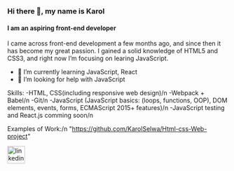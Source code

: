### Hi there 👋, my name is Karol
#### I am an aspiring front-end developer
I came across front-end development a few months ago, and since then it has become my great passion. I gained a solid knowledge of HTML5 and CSS3, and right now I’m focusing on learing JavaScript.

- 🌱 I’m currently learning JavaScript, React 
- 🤔 I’m looking for help with JavaScript 

Skills: 
-HTML, CSS(including responsive web design)/n
-Webpack + Babel/n
-Git/n
-JavaScript (JavaScript basics: (loops, functions, OOP), DOM elements, events, forms, ECMAScript 2015+ features)/n
-JavaScript testing and React.js comming soon/n



Examples of Work:/n
"https://github.com/KarolSelwa/Html-css-Web-project"

[<img src='https://cdn.jsdelivr.net/npm/simple-icons@3.0.1/icons/linkedin.svg' alt='linkedin' height='40'>](https://www.linkedin.com/in/https://www.linkedin.com/in/karol-selwa-a8aab8232//)  

